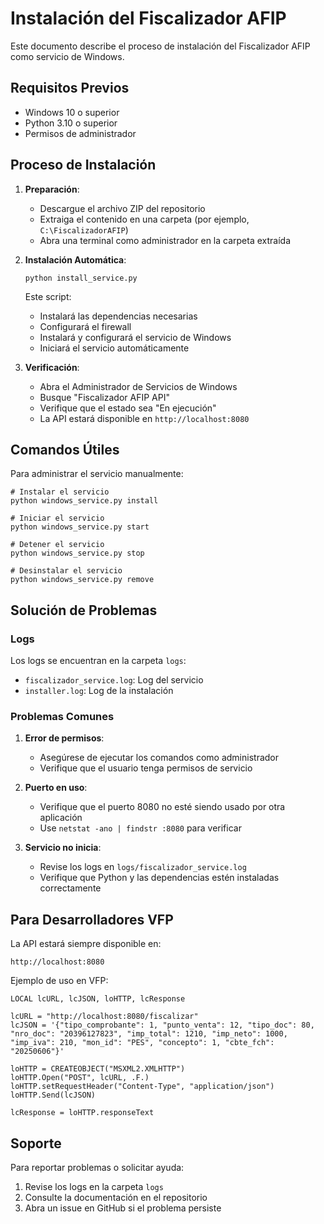 # Instalación del Fiscalizador AFIP

Este documento describe el proceso de instalación del Fiscalizador AFIP como servicio de Windows.

## Requisitos Previos

- Windows 10 o superior
- Python 3.10 o superior
- Permisos de administrador

## Proceso de Instalación

1. **Preparación**:
   - Descargue el archivo ZIP del repositorio
   - Extraiga el contenido en una carpeta (por ejemplo, `C:\FiscalizadorAFIP`)
   - Abra una terminal como administrador en la carpeta extraída

2. **Instalación Automática**:
   ```batch
   python install_service.py
   ```
   Este script:
   - Instalará las dependencias necesarias
   - Configurará el firewall
   - Instalará y configurará el servicio de Windows
   - Iniciará el servicio automáticamente

3. **Verificación**:
   - Abra el Administrador de Servicios de Windows
   - Busque "Fiscalizador AFIP API"
   - Verifique que el estado sea "En ejecución"
   - La API estará disponible en `http://localhost:8080`

## Comandos Útiles

Para administrar el servicio manualmente:

```batch
# Instalar el servicio
python windows_service.py install

# Iniciar el servicio
python windows_service.py start

# Detener el servicio
python windows_service.py stop

# Desinstalar el servicio
python windows_service.py remove
```

## Solución de Problemas

### Logs
Los logs se encuentran en la carpeta `logs`:
- `fiscalizador_service.log`: Log del servicio
- `installer.log`: Log de la instalación

### Problemas Comunes

1. **Error de permisos**:
   - Asegúrese de ejecutar los comandos como administrador
   - Verifique que el usuario tenga permisos de servicio

2. **Puerto en uso**:
   - Verifique que el puerto 8080 no esté siendo usado por otra aplicación
   - Use `netstat -ano | findstr :8080` para verificar

3. **Servicio no inicia**:
   - Revise los logs en `logs/fiscalizador_service.log`
   - Verifique que Python y las dependencias estén instaladas correctamente

## Para Desarrolladores VFP

La API estará siempre disponible en:
```
http://localhost:8080
```

Ejemplo de uso en VFP:
```vfp
LOCAL lcURL, lcJSON, loHTTP, lcResponse

lcURL = "http://localhost:8080/fiscalizar"
lcJSON = '{"tipo_comprobante": 1, "punto_venta": 12, "tipo_doc": 80, "nro_doc": "20396127823", "imp_total": 1210, "imp_neto": 1000, "imp_iva": 210, "mon_id": "PES", "concepto": 1, "cbte_fch": "20250606"}'

loHTTP = CREATEOBJECT("MSXML2.XMLHTTP")
loHTTP.Open("POST", lcURL, .F.)
loHTTP.setRequestHeader("Content-Type", "application/json")
loHTTP.Send(lcJSON)

lcResponse = loHTTP.responseText
```

## Soporte

Para reportar problemas o solicitar ayuda:
1. Revise los logs en la carpeta `logs`
2. Consulte la documentación en el repositorio
3. Abra un issue en GitHub si el problema persiste 